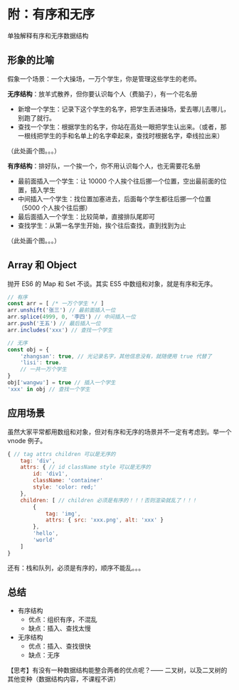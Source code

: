 # 附：有序和无序

单独解释有序和无序数据结构

## 形象的比喻

假象一个场景：一个大操场，一万个学生，你是管理这些学生的老师。

**无序结构**：放羊式散养，但你要认识每个人（费脑子），有一个花名册

- 新增一个学生：记录下这个学生的名字，把学生丢进操场，爱去哪儿去哪儿，别跑了就行。
- 查找一个学生：根据学生的名字，你站在高处一眼把学生认出来。（或者，那一根线把学生的手和名单上的名字牵起来，查找时根据名字，牵线拉出来）

（此处画个图。。。）

**有序结构**：排好队，一个挨一个，你不用认识每个人，也无需要花名册

- 最前面插入一个学生：让 10000 个人挨个往后挪一个位置，空出最前面的位置，插入学生
- 中间插入一个学生：找位置加塞进去，后面每个学生都往后挪一个位置（5000 个人挨个往后挪）
- 最后面插入一个学生：比较简单，直接排队尾即可
- 查找学生：从第一名学生开始，挨个往后查找，直到找到为止

（此处画个图。。。）

## Array 和 Object

抛开 ES6 的 Map 和 Set 不谈。其实 ES5 中数组和对象，就是有序和无序。

```js
// 有序
const arr = [ /* 一万个学生 */ ]
arr.unshift('张三') // 最前面插入一位
arr.splice(4999, 0, '李四') // 中间插入一位
arr.push('王五') // 最后插入一位
arr.includes('xxx') // 查找一个学生

// 无序
const obj = {
    'zhangsan': true, // 光记录名字，其他信息没有，就随便用 true 代替了
    'lisi': true.
    // 一共一万个学生
}
obj['wangwu'] = true // 插入一个学生
'xxx' in obj // 查找一个学生
```

## 应用场景

虽然大家平常都用数组和对象，但对有序和无序的场景并不一定有考虑到。举一个 vnode 例子。

```js
{ // tag attrs children 可以是无序的
    tag: 'div',
    attrs: { // id className style 可以是无序的
        id: 'div1',
        className: 'container'
        style: 'color: red;'
    },
    children: [ // children 必须是有序的！！！否则渲染就乱了！！！
        {
            tag: 'img',
            attrs: { src: 'xxx.png', alt: 'xxx' }
        },
        'hello',
        'world'
    ]
}
```

还有：栈和队列，必须是有序的，顺序不能乱。。。

## 总结

- 有序结构
    - 优点：组织有序，不混乱
    - 缺点：插入、查找太慢
- 无序结构
    - 优点：插入、查找很快
    - 缺点：无序

【思考】有没有一种数据结构能整合两者的优点呢？—— 二叉树，以及二叉树的其他变种（数据结构内容，不课程不讲）
